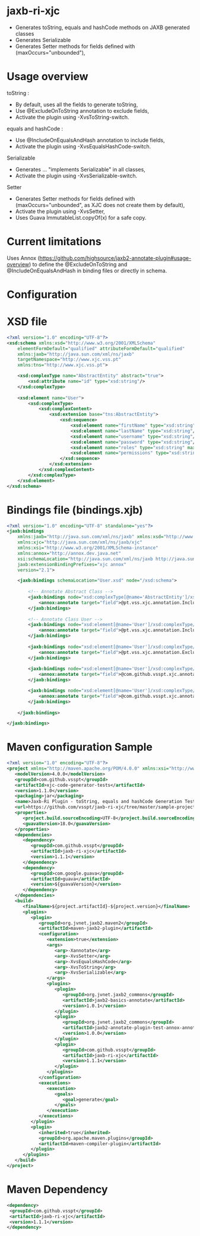 jaxb-ri-xjc
===========

- Generates toString, equals and hashCode methods on JAXB generated classes
- Generates Serializable
- Generates Setter methods for fields defined with (maxOccurs="unbounded"),

Usage overview
===========

toString : 
- By default, uses all the fields to generate toString,
- Use @ExcludeOnToString annotation to exclude fields,
- Activate the plugin using -XvsToString-switch.

equals and hashCode :
- Use @IncludeOnEqualsAndHash annotation to include fields,
- Activate the plugin using -XvsEqualsHashCode-switch.

Serializable
- Generates ... "implements Serializable" in all classes,
- Activate the plugin using -XvsSerializable-switch.

Setter
- Generates Setter methods for fields defined with (maxOccurs="unbounded", as XJC does not create them by default),
- Activate the plugin using -XvsSetter,
- Uses Guava ImmutableList.copyOf(x) for a safe copy.

Current limitations
===========
Uses Annox (https://github.com/highsource/jaxb2-annotate-plugin#usage-overview) to define the @ExcludeOnToString and @IncludeOnEqualsAndHash in binding files or directly in schema.


Configuration
===========

XSD file
===========
```xsd
<?xml version="1.0" encoding="UTF-8"?>
<xsd:schema xmlns:xsd="http://www.w3.org/2001/XMLSchema"
	elementFormDefault="qualified" attributeFormDefault="qualified"
	xmlns:jaxb="http://java.sun.com/xml/ns/jaxb"	
	targetNamespace="http://www.xjc.vss.pt"
	xmlns:tns="http://www.xjc.vss.pt">

	<xsd:complexType name="AbstractEntity" abstract="true">
		<xsd:attribute name="id" type="xsd:string"/>	
	</xsd:complexType>	
	
	<xsd:element name="User">
		<xsd:complexType>
			<xsd:complexContent>
				<xsd:extension base="tns:AbstractEntity">
					<xsd:sequence>
						<xsd:element name="firstName" type="xsd:string"/>
						<xsd:element name="lastName" type="xsd:string"/>
						<xsd:element name="username" type="xsd:string"/>
						<xsd:element name="password" type="xsd:string"/>
						<xsd:element name="roles" type="xsd:string" maxOccurs="unbounded"/>
						<xsd:element name="permissions" type="xsd:string" maxOccurs="unbounded"/>						
					</xsd:sequence>
				</xsd:extension>
			</xsd:complexContent>
		</xsd:complexType>
	</xsd:element>	
</xsd:schema>
```

Bindings file (bindings.xjb)
===========
```xml
<?xml version="1.0" encoding="UTF-8" standalone="yes"?>
<jaxb:bindings
    xmlns:jaxb="http://java.sun.com/xml/ns/jaxb" xmlns:xsd="http://www.w3.org/2001/XMLSchema"
    xmlns:xjc="http://java.sun.com/xml/ns/jaxb/xjc"
    xmlns:xsi="http://www.w3.org/2001/XMLSchema-instance"
    xmlns:annox="http://annox.dev.java.net"
    xsi:schemaLocation="http://java.sun.com/xml/ns/jaxb http://java.sun.com/xml/ns/jaxb/bindingschema_2_0.xsd"
    jaxb:extensionBindingPrefixes="xjc annox"
    version="2.1">

    <jaxb:bindings schemaLocation="User.xsd" node="/xsd:schema">
	
		<!-- Annotate Abstract Class -->
        <jaxb:bindings node="xsd:complexType[@name='AbstractEntity']/xsd:attribute[@name='id']">
			<annox:annotate target="field">@pt.vss.xjc.annotation.IncludeOnEqualsAndHash</annox:annotate>
        </jaxb:bindings>
		
		<!-- Annotate Class User -->		
        <jaxb:bindings node="xsd:element[@name='User']/xsd:complexType/xsd:complexContent/xsd:extension/xsd:sequence/xsd:element[@name='username']">
            <annox:annotate target="field">@pt.vss.xjc.annotation.IncludeOnEqualsAndHash</annox:annotate>
        </jaxb:bindings>
		
        <jaxb:bindings node="xsd:element[@name='User']/xsd:complexType/xsd:complexContent/xsd:extension/xsd:sequence/xsd:element[@name='password']">
            <annox:annotate target="field">@pt.vss.xjc.annotation.ExcludeOnToString</annox:annotate>
        </jaxb:bindings>
		
        <jaxb:bindings node="xsd:element[@name='User']/xsd:complexType/xsd:complexContent/xsd:extension/xsd:sequence/xsd:element[@name='roles']">
            <annox:annotate target="field">@com.github.vsspt.xjc.annotation.Setter</annox:annotate>
        </jaxb:bindings>  

        <jaxb:bindings node="xsd:element[@name='User']/xsd:complexType/xsd:complexContent/xsd:extension/xsd:sequence/xsd:element[@name='permissions']">
            <annox:annotate target="field">@com.github.vsspt.xjc.annotation.Setter</annox:annotate>
        </jaxb:bindings> 		
		
    </jaxb:bindings>

</jaxb:bindings>
```

Maven configuration Sample
===========
```xml
<?xml version="1.0" encoding="UTF-8"?>
<project xmlns="http://maven.apache.org/POM/4.0.0" xmlns:xsi="http://www.w3.org/2001/XMLSchema-instance" xsi:schemaLocation="http://maven.apache.org/POM/4.0.0 http://maven.apache.org/maven-v4_0_0.xsd">
   <modelVersion>4.0.0</modelVersion>
   <groupId>com.github.vsspt</groupId>
   <artifactId>xjc-code-generator-tests</artifactId>
   <version>1.1.0</version>
   <packaging>jar</packaging>
   <name>Jaxb-Ri Plugin - toString, equals and hashCode Generation Test Project</name>
   <url>https://github.com/vsspt/jaxb-ri-xjc/tree/master/sample-projects/code-generator</url>
   <properties>
      <project.build.sourceEncoding>UTF-8</project.build.sourceEncoding>
      <guavaVersion>18.0</guavaVersion>
   </properties>   
   <dependencies>
      <dependency>
         <groupId>com.github.vsspt</groupId>
         <artifactId>jaxb-ri-xjc</artifactId>
         <version>1.1.1</version>
      </dependency>
      <dependency>
         <groupId>com.google.guava</groupId>
         <artifactId>guava</artifactId>
         <version>${guavaVersion}</version>
      </dependency>      
   </dependencies>
   <build>
      <finalName>${project.artifactId}-${project.version}</finalName>
      <plugins>
         <plugin>
            <groupId>org.jvnet.jaxb2.maven2</groupId>
            <artifactId>maven-jaxb2-plugin</artifactId>
            <configuration>
               <extension>true</extension>
               <args>
                  <arg>-Xannotate</arg>
                  <arg>-XvsSetter</arg>                  
                  <arg>-XvsEqualsHashCode</arg>
                  <arg>-XvsToString</arg>
                  <arg>-XvsSerializable</arg>
               </args>
               <plugins>
                  <plugin>
                     <groupId>org.jvnet.jaxb2_commons</groupId>
                     <artifactId>jaxb2-basics-annotate</artifactId>
                     <version>1.0.1</version>
                  </plugin>
                  <plugin>
                     <groupId>org.jvnet.jaxb2_commons</groupId>
                     <artifactId>jaxb2-annotate-plugin-test-annox-annotations</artifactId>
                     <version>1.0.0</version>
                  </plugin>
                  <plugin>
                     <groupId>com.github.vsspt</groupId>
                     <artifactId>jaxb-ri-xjc</artifactId>
                     <version>1.1.1</version>
                  </plugin>
               </plugins>
            </configuration>
            <executions>
               <execution>
                  <goals>
                     <goal>generate</goal>
                  </goals>
               </execution>
            </executions>
         </plugin>
         <plugin>
            <inherited>true</inherited>
            <groupId>org.apache.maven.plugins</groupId>
            <artifactId>maven-compiler-plugin</artifactId>
         </plugin>
      </plugins>
   </build>
</project>
```

Maven Dependency
===========
```xml
<dependency>
 <groupId>com.github.vsspt</groupId>
 <artifactId>jaxb-ri-xjc</artifactId>
 <version>1.1.1</version>
</dependency>
```	